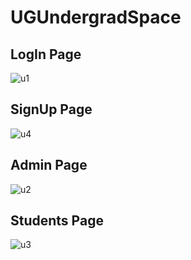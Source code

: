 # UGUndergradSpace
## LogIn Page
![u1](https://user-images.githubusercontent.com/81350935/167751158-07f6924d-310a-4267-b600-bfce9bb1cfbb.png)

## SignUp Page
![u4](https://user-images.githubusercontent.com/81350935/167751409-c438453b-d078-4c0d-a342-fc2046a55e38.png)

## Admin Page
![u2](https://user-images.githubusercontent.com/81350935/167751514-908d7f78-c66c-4d14-9f89-397691de197f.png)

## Students Page
![u3](https://user-images.githubusercontent.com/81350935/167751576-b969739d-a1c9-4e7e-800c-8f860713bc3d.png)
